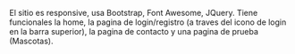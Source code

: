 El sitio es responsive, usa Bootstrap, Font Awesome, JQuery.
Tiene funcionales la home, la pagina de login/registro (a traves del icono de login en la barra superior), la pagina de contacto y una pagina de prueba (Mascotas).